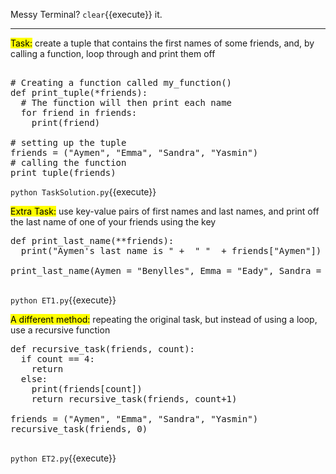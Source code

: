 Messy Terminal? `clear`{{execute}} it.
<hr>

<mark>Task:</mark> create a tuple that contains the first names of some friends, and, by calling a function, loop through and print them off

<pre class="file" data-filename="TaskSolution.py" data-target="replace">

# Creating a function called my_function()
def print_tuple(*friends): 
  # The function will then print each name
  for friend in friends:
    print(friend)

# setting up the tuple
friends = ("Aymen", "Emma", "Sandra", "Yasmin")
# calling the function
print_tuple(friends) 
</pre>

`python TaskSolution.py`{{execute}}

<mark>Extra Task:</mark> use key-value pairs of first names and last names, and print off the last name of one of your friends using the key

<pre class="file" data-filename="ET1.py" data-target="replace">
def print_last_name(**friends):
  print("Aymen's last name is " +  " "  + friends["Aymen"])
  
print_last_name(Aymen = "Benylles", Emma = "Eady", Sandra = "Neeliyara", Yasmin = "Cooper")

</pre>

`python ET1.py`{{execute}}

<mark>A different method:</mark> repeating the original task, but instead of using a loop, use a recursive function

<pre class="file" data-filename="ET2.py" data-target="replace">
def recursive_task(friends, count):
  if count == 4:
    return
  else:
    print(friends[count])
    return recursive_task(friends, count+1)

friends = ("Aymen", "Emma", "Sandra", "Yasmin")
recursive_task(friends, 0)

</pre> 

`python ET2.py`{{execute}}

